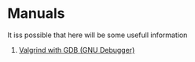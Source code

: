 # Manuals
It iss possible that here will be some usefull information

1. [Valgrind with GDB (GNU Debugger)](Valgrind%20%26%20GBD.md)
